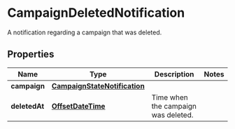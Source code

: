 

# CampaignDeletedNotification

A notification regarding a campaign that was deleted.
## Properties

Name | Type | Description | Notes
------------ | ------------- | ------------- | -------------
**campaign** | [**CampaignStateNotification**](CampaignStateNotification.md) |  | 
**deletedAt** | [**OffsetDateTime**](OffsetDateTime.md) | Time when the campaign was deleted. | 



